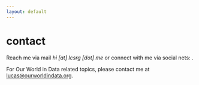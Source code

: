 ```yaml
---
layout: default
---
```

# contact
Reach me via mail <i>hi [at] lcsrg [dot] me</i> or connect with me via social nets: <a href="http://linkedin.com/in/lucasrodes"><i class='fa-brands fa-linkedin-in'></i></a>
<a href="http://twitter.com/lucasrodesg"><i class='fa-brands fa-twitter'></i></a> <a href="http://threads.net/@lrodesguirao"><i class='fa-brands fa-threads'></i></a>
<a href="http://github.com/lucasrodes"><i class='fa-brands fa-github'></i></a>
<a href="https://scholar.google.es/citations?user=5KPcE6QAAAAJ&hl=en"><i class='ai ai-google-scholar ai-1x'></i></a>.

For Our World in Data related topics, please contact me at [lucas@ourworldindata.org](mailto:lucas@ourworldindata.org).


<!-- <img src="18101289.png" style="float: center;" width="33%"> -->
